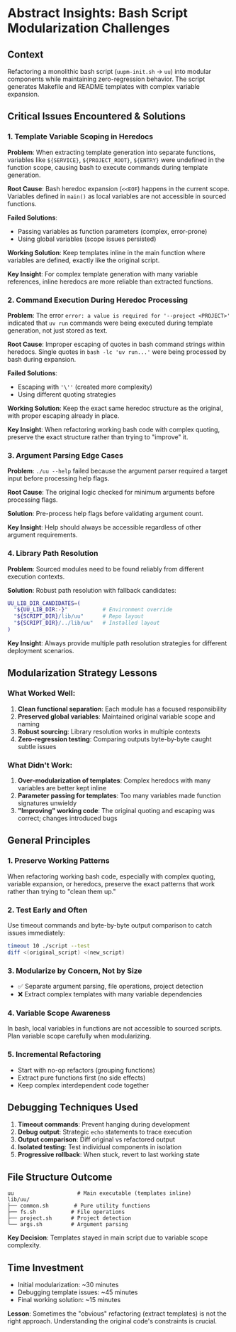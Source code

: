 # Abstract Insights: Bash Script Modularization Challenges

## Context
Refactoring a monolithic bash script (`uupm-init.sh` → `uu`) into modular components while maintaining zero-regression behavior. The script generates Makefile and README templates with complex variable expansion.

## Critical Issues Encountered & Solutions

### 1. **Template Variable Scoping in Heredocs**
**Problem**: When extracting template generation into separate functions, variables like `${SERVICE}`, `${PROJECT_ROOT}`, `${ENTRY}` were undefined in the function scope, causing bash to execute commands during template generation.

**Root Cause**: Bash heredoc expansion (`<<EOF`) happens in the current scope. Variables defined in `main()` as local variables are not accessible in sourced functions.

**Failed Solutions**:
- Passing variables as function parameters (complex, error-prone)
- Using global variables (scope issues persisted)

**Working Solution**: Keep templates inline in the main function where variables are defined, exactly like the original script.

**Key Insight**: For complex template generation with many variable references, inline heredocs are more reliable than extracted functions.

### 2. **Command Execution During Heredoc Processing**
**Problem**: The error `error: a value is required for '--project <PROJECT>'` indicated that `uv run` commands were being executed during template generation, not just stored as text.

**Root Cause**: Improper escaping of quotes in bash command strings within heredocs. Single quotes in `bash -lc 'uv run...'` were being processed by bash during expansion.

**Failed Solutions**:
- Escaping with `'\''` (created more complexity)
- Using different quoting strategies

**Working Solution**: Keep the exact same heredoc structure as the original, with proper escaping already in place.

**Key Insight**: When refactoring working bash code with complex quoting, preserve the exact structure rather than trying to "improve" it.

### 3. **Argument Parsing Edge Cases**
**Problem**: `./uu --help` failed because the argument parser required a target input before processing help flags.

**Root Cause**: The original logic checked for minimum arguments before processing flags.

**Solution**: Pre-process help flags before validating argument count.

**Key Insight**: Help should always be accessible regardless of other argument requirements.

### 4. **Library Path Resolution**
**Problem**: Sourced modules need to be found reliably from different execution contexts.

**Solution**: Robust path resolution with fallback candidates:
```bash
UU_LIB_DIR_CANDIDATES=(
  "${UU_LIB_DIR:-}"           # Environment override
  "${SCRIPT_DIR}/lib/uu"      # Repo layout
  "${SCRIPT_DIR}/../lib/uu"   # Installed layout
)
```

**Key Insight**: Always provide multiple path resolution strategies for different deployment scenarios.

## Modularization Strategy Lessons

### What Worked Well:
1. **Clean functional separation**: Each module has a focused responsibility
2. **Preserved global variables**: Maintained original variable scope and naming
3. **Robust sourcing**: Library resolution works in multiple contexts
4. **Zero-regression testing**: Comparing outputs byte-by-byte caught subtle issues

### What Didn't Work:
1. **Over-modularization of templates**: Complex heredocs with many variables are better kept inline
2. **Parameter passing for templates**: Too many variables made function signatures unwieldy
3. **"Improving" working code**: The original quoting and escaping was correct; changes introduced bugs

## General Principles

### 1. **Preserve Working Patterns**
When refactoring working bash code, especially with complex quoting, variable expansion, or heredocs, preserve the exact patterns that work rather than trying to "clean them up."

### 2. **Test Early and Often**
Use timeout commands and byte-by-byte output comparison to catch issues immediately:
```bash
timeout 10 ./script --test
diff <(original_script) <(new_script)
```

### 3. **Modularize by Concern, Not by Size**
- ✅ Separate argument parsing, file operations, project detection
- ❌ Extract complex templates with many variable dependencies

### 4. **Variable Scope Awareness**
In bash, local variables in functions are not accessible to sourced scripts. Plan variable scope carefully when modularizing.

### 5. **Incremental Refactoring**
- Start with no-op refactors (grouping functions)
- Extract pure functions first (no side effects)
- Keep complex interdependent code together

## Debugging Techniques Used

1. **Timeout commands**: Prevent hanging during development
2. **Debug output**: Strategic `echo` statements to trace execution
3. **Output comparison**: Diff original vs refactored output
4. **Isolated testing**: Test individual components in isolation
5. **Progressive rollback**: When stuck, revert to last working state

## File Structure Outcome

```
uu                    # Main executable (templates inline)
lib/uu/
├── common.sh        # Pure utility functions
├── fs.sh           # File operations
├── project.sh      # Project detection
└── args.sh         # Argument parsing
```

**Key Decision**: Templates stayed in main script due to variable scope complexity.

## Time Investment
- Initial modularization: ~30 minutes
- Debugging template issues: ~45 minutes  
- Final working solution: ~15 minutes

**Lesson**: Sometimes the "obvious" refactoring (extract templates) is not the right approach. Understanding the original code's constraints is crucial.